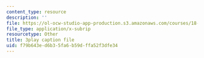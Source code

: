 ```yaml
---
content_type: resource
description: ''
file: https://ol-ocw-studio-app-production.s3.amazonaws.com/courses/18-01sc-single-variable-calculus-fall-2010/f79b643ed6b35fa6b59dffa52f3dfe34_UBh66KVAJI.vtt
file_type: application/x-subrip
resourcetype: Other
title: 3play caption file
uid: f79b643e-d6b3-5fa6-b59d-ffa52f3dfe34
---
```

